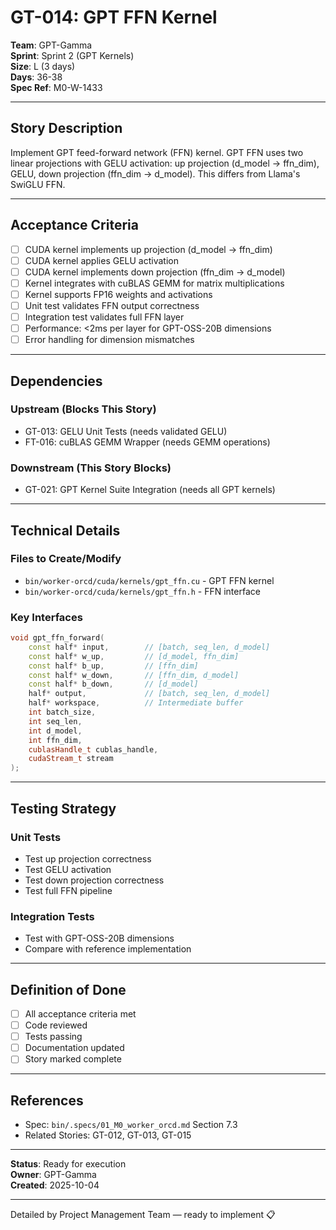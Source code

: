 # GT-014: GPT FFN Kernel

**Team**: GPT-Gamma  
**Sprint**: Sprint 2 (GPT Kernels)  
**Size**: L (3 days)  
**Days**: 36-38  
**Spec Ref**: M0-W-1433

---

## Story Description

Implement GPT feed-forward network (FFN) kernel. GPT FFN uses two linear projections with GELU activation: up projection (d_model → ffn_dim), GELU, down projection (ffn_dim → d_model). This differs from Llama's SwiGLU FFN.

---

## Acceptance Criteria

- [ ] CUDA kernel implements up projection (d_model → ffn_dim)
- [ ] CUDA kernel applies GELU activation
- [ ] CUDA kernel implements down projection (ffn_dim → d_model)
- [ ] Kernel integrates with cuBLAS GEMM for matrix multiplications
- [ ] Kernel supports FP16 weights and activations
- [ ] Unit test validates FFN output correctness
- [ ] Integration test validates full FFN layer
- [ ] Performance: <2ms per layer for GPT-OSS-20B dimensions
- [ ] Error handling for dimension mismatches

---

## Dependencies

### Upstream (Blocks This Story)
- GT-013: GELU Unit Tests (needs validated GELU)
- FT-016: cuBLAS GEMM Wrapper (needs GEMM operations)

### Downstream (This Story Blocks)
- GT-021: GPT Kernel Suite Integration (needs all GPT kernels)

---

## Technical Details

### Files to Create/Modify
- `bin/worker-orcd/cuda/kernels/gpt_ffn.cu` - GPT FFN kernel
- `bin/worker-orcd/cuda/kernels/gpt_ffn.h` - FFN interface

### Key Interfaces
```cpp
void gpt_ffn_forward(
    const half* input,        // [batch, seq_len, d_model]
    const half* w_up,         // [d_model, ffn_dim]
    const half* b_up,         // [ffn_dim]
    const half* w_down,       // [ffn_dim, d_model]
    const half* b_down,       // [d_model]
    half* output,             // [batch, seq_len, d_model]
    half* workspace,          // Intermediate buffer
    int batch_size,
    int seq_len,
    int d_model,
    int ffn_dim,
    cublasHandle_t cublas_handle,
    cudaStream_t stream
);
```

---

## Testing Strategy

### Unit Tests
- Test up projection correctness
- Test GELU activation
- Test down projection correctness
- Test full FFN pipeline

### Integration Tests
- Test with GPT-OSS-20B dimensions
- Compare with reference implementation

---

## Definition of Done

- [ ] All acceptance criteria met
- [ ] Code reviewed
- [ ] Tests passing
- [ ] Documentation updated
- [ ] Story marked complete

---

## References

- Spec: `bin/.specs/01_M0_worker_orcd.md` Section 7.3
- Related Stories: GT-012, GT-013, GT-015

---

**Status**: Ready for execution  
**Owner**: GPT-Gamma  
**Created**: 2025-10-04

---
Detailed by Project Management Team — ready to implement 📋
